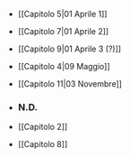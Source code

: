 - [[Capitolo 5|01 Aprile 1]]
- [[Capitolo 7|01 Aprile 2]]
- [[Capitolo 9|01 Aprile 3 (?)]]
- [[Capitolo 4|09 Maggio]]
- [[Capitolo 11|03 Novembre]]

- ### **N.D.**
- [[Capitolo 2]]
- [[Capitolo 8]]